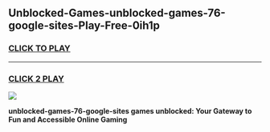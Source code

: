 
## Unblocked-Games-unblocked-games-76-google-sites-Play-Free-0ih1p
<h3>
<a href="https://premium76.site?title=unblocked-games-76-google-sites&ref=22A">CLICK TO PLAY</a></h3>
<hr>

<h3>
<a href="https://premium76.site?title=unblocked-games-76-google-sites&ref=22A">CLICK 2 PLAY</a>
  
</h3>

<a href="https://premium76.site?title=unblocked-games-76-google-sites&ref=22A"><img src="https://clearcache.store/games.png"></a>


**unblocked-games-76-google-sites games unblocked: Your Gateway to Fun and Accessible Online Gaming**
